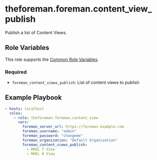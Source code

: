 theforeman.foreman.content_view_publish
=======================================

Publish a list of Content Views.

Role Variables
--------------

This role supports the [Common Role Variables](https://github.com/theforeman/foreman-ansible-modules/blob/develop/README.md#common-role-variables).

### Required

- `foreman_content_views_publish`: List of content views to publish

Example Playbook
----------------

```yaml
- hosts: localhost
  roles:
    - role: theforeman.foreman.content_view
      vars:
        foreman_server_url: https://foreman.example.com
        foreman_username: "admin"
        foreman_password: "changeme"
        foreman_organization: "Default Organization"
        foreman_content_views_publish:
          - RHEL 7 View
          - RHEL 8 View
```
